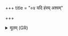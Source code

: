 +++
title = "०४ यदि हंस्य् अश्वम्"

+++
<details><summary>मूलम् (GR)</summary>

यदि हंस्य् अश्वं  
यदि गां यदि पूरुषम् ।  
सीसेन विध्यामस् त्वा  
यथा नो ऽसो अवीरहा ॥
</details>